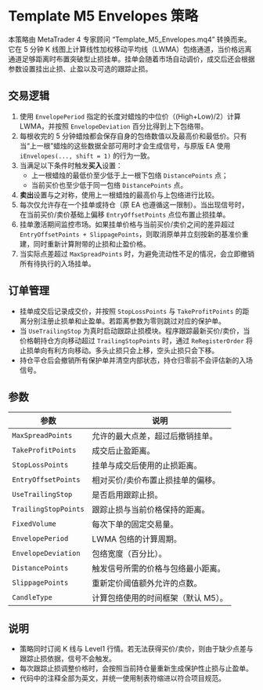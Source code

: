 # Template M5 Envelopes 策略

本策略由 MetaTrader 4 专家顾问 “Template_M5_Envelopes.mq4” 转换而来。它在 5 分钟 K 线图上计算线性加权移动平均线（LWMA）包络通道，当价格远离通道足够距离时布置突破型止损挂单。挂单会随着市场自动调价，成交后还会根据参数设置挂出止损、止盈以及可选的跟踪止损。

## 交易逻辑

1. 使用 `EnvelopePeriod` 指定的长度对蜡烛的中位价（(High+Low)/2）计算 LWMA，并按照 `EnvelopeDeviation` 百分比得到上下包络带。
2. 每根收完的 5 分钟蜡烛都会保存自身的包络数值以及最高价和最低价。只有当“上一根”蜡烛的这些数据全部可用时才会生成信号，与原版 EA 使用 `iEnvelopes(..., shift = 1)` 的行为一致。
3. 当满足以下条件时触发**买入**设置：
   * 上一根蜡烛的最低价至少低于上一根下包络 `DistancePoints` 点；
   * 当前买价也至少低于同一包络 `DistancePoints` 点。
4. **卖出**设置与之对称，使用上一根蜡烛的最高价与上包络进行比较。
5. 每次仅允许存在一个挂单或持仓（原 EA 也遵循这一限制）。当出现信号时，在当前买价/卖价基础上偏移 `EntryOffsetPoints` 点位布置止损挂单。
6. 挂单激活期间监控市场。如果挂单价格与当前买价/卖价之间的差异超过 `EntryOffsetPoints + SlippagePoints`，则取消原单并立刻按新的基准价重建，同时重新计算附带的止损和止盈价格。
7. 当实际点差超过 `MaxSpreadPoints` 时，为避免流动性不足的情况，会立即撤销所有待执行的入场挂单。

## 订单管理

* 挂单成交后记录成交价，并按照 `StopLossPoints` 与 `TakeProfitPoints` 的距离分别注册止损单和止盈单。若距离参数为零则跳过对应的保护单。
* 当 `UseTrailingStop` 为真时启动跟踪止损模块。程序跟踪最新买价/卖价，当价格朝持仓方向移动超过 `TrailingStopPoints` 时，通过 `ReRegisterOrder` 将止损单向有利方向移动。多头止损只会上移，空头止损只会下移。
* 持仓平仓后会撤销所有保护单并清空内部状态，持仓归零前不会评估新的入场信号。

## 参数

| 参数 | 说明 |
|------|------|
| `MaxSpreadPoints` | 允许的最大点差，超过后撤销挂单。 |
| `TakeProfitPoints` | 成交后止盈距离。 |
| `StopLossPoints` | 挂单与成交后使用的止损距离。 |
| `EntryOffsetPoints` | 相对买价/卖价布置止损挂单的偏移。 |
| `UseTrailingStop` | 是否启用跟踪止损。 |
| `TrailingStopPoints` | 跟踪止损与当前价格保持的距离。 |
| `FixedVolume` | 每次下单的固定交易量。 |
| `EnvelopePeriod` | LWMA 包络的计算周期。 |
| `EnvelopeDeviation` | 包络宽度（百分比）。 |
| `DistancePoints` | 触发信号所需的价格与包络最小距离。 |
| `SlippagePoints` | 重新定价阈值额外允许的点数。 |
| `CandleType` | 计算包络使用的时间框架（默认 M5）。 |

## 说明

* 策略同时订阅 K 线与 Level1 行情。若无法获得买价/卖价，则由于缺少点差与跟踪止损依据，信号不会触发。
* 每次跟踪止损调整价格时，会按照当前持仓量重新生成保护性止损与止盈单。
* 代码中的注释全部为英文，并统一使用制表符缩进以符合项目规范。
